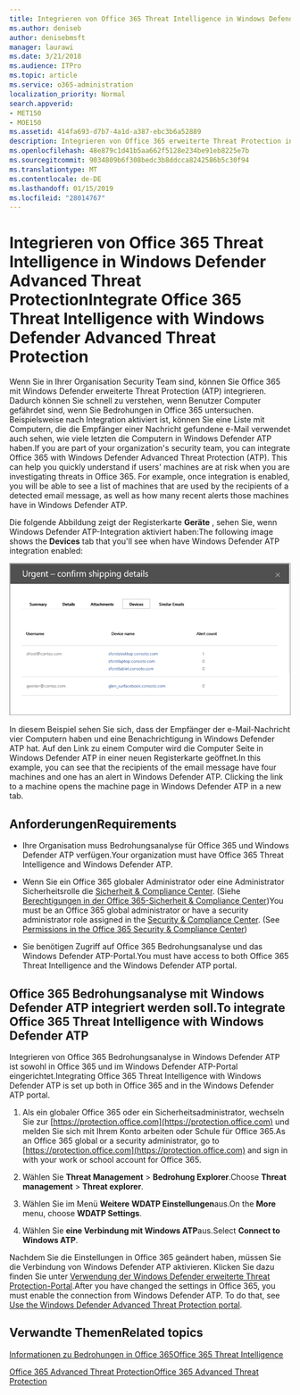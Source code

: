 ```yaml
---
title: Integrieren von Office 365 Threat Intelligence in Windows Defender Advanced Threat Protection
ms.author: deniseb
author: denisebmsft
manager: laurawi
ms.date: 3/21/2018
ms.audience: ITPro
ms.topic: article
ms.service: o365-administration
localization_priority: Normal
search.appverid:
- MET150
- MOE150
ms.assetid: 414fa693-d7b7-4a1d-a387-ebc3b6a52889
description: Integrieren von Office 365 erweiterte Threat Protection in Windows Defender erweiterte Threat Protection ausführlichere Threat Management Informationen angezeigt.
ms.openlocfilehash: 48e879c1d41b5aa662f5128e234be91eb8225e7b
ms.sourcegitcommit: 9034809b6f308bedc3b8ddcca8242586b5c30f94
ms.translationtype: MT
ms.contentlocale: de-DE
ms.lasthandoff: 01/15/2019
ms.locfileid: "28014767"
---
```

# <a name="integrate-office-365-threat-intelligence-with-windows-defender-advanced-threat-protection"></a><span data-ttu-id="bd950-103">Integrieren von Office 365 Threat Intelligence in Windows Defender Advanced Threat Protection</span><span class="sxs-lookup"><span data-stu-id="bd950-103">Integrate Office 365 Threat Intelligence with Windows Defender Advanced Threat Protection</span></span>

<span data-ttu-id="bd950-p101">Wenn Sie in Ihrer Organisation Security Team sind, können Sie Office 365 mit Windows Defender erweiterte Threat Protection (ATP) integrieren. Dadurch können Sie schnell zu verstehen, wenn Benutzer Computer gefährdet sind, wenn Sie Bedrohungen in Office 365 untersuchen. Beispielsweise nach Integration aktiviert ist, können Sie eine Liste mit Computern, die die Empfänger einer Nachricht gefundene e-Mail verwendet auch sehen, wie viele letzten die Computern in Windows Defender ATP haben.</span><span class="sxs-lookup"><span data-stu-id="bd950-p101">If you are part of your organization's security team, you can integrate Office 365 with Windows Defender Advanced Threat Protection (ATP). This can help you quickly understand if users' machines are at risk when you are investigating threats in Office 365. For example, once integration is enabled, you will be able to see a list of machines that are used by the recipients of a detected email message, as well as how many recent alerts those machines have in Windows Defender ATP.</span></span>
  
<span data-ttu-id="bd950-107">Die folgende Abbildung zeigt der Registerkarte **Geräte** , sehen Sie, wenn Windows Defender ATP-Integration aktiviert haben:</span><span class="sxs-lookup"><span data-stu-id="bd950-107">The following image shows the **Devices** tab that you'll see when have Windows Defender ATP integration enabled:</span></span> 
  
![Wenn Windows Defender ATP aktiviert ist, sehen Sie eine Liste der Computer, auf denen Warnungen.](media/fec928ea-8f0c-44d7-80b9-a2e0a8cd4e89.PNG)
  
<span data-ttu-id="bd950-p102">In diesem Beispiel sehen Sie sich, dass der Empfänger der e-Mail-Nachricht vier Computern haben und eine Benachrichtigung in Windows Defender ATP hat. Auf den Link zu einem Computer wird die Computer Seite in Windows Defender ATP in einer neuen Registerkarte geöffnet.</span><span class="sxs-lookup"><span data-stu-id="bd950-p102">In this example, you can see that the recipients of the email message have four machines and one has an alert in Windows Defender ATP. Clicking the link to a machine opens the machine page in Windows Defender ATP in a new tab.</span></span>
  
## <a name="requirements"></a><span data-ttu-id="bd950-111">Anforderungen</span><span class="sxs-lookup"><span data-stu-id="bd950-111">Requirements</span></span>

- <span data-ttu-id="bd950-112">Ihre Organisation muss Bedrohungsanalyse für Office 365 und Windows Defender ATP verfügen.</span><span class="sxs-lookup"><span data-stu-id="bd950-112">Your organization must have Office 365 Threat Intelligence and Windows Defender ATP.</span></span>
    
- <span data-ttu-id="bd950-p103">Wenn Sie ein Office 365 globaler Administrator oder eine Administrator Sicherheitsrolle die [Sicherheit &amp; Compliance Center](https://protection.office.com). (Siehe [Berechtigungen in der Office 365-Sicherheit &amp; Compliance Center](permissions-in-the-security-and-compliance-center.md))</span><span class="sxs-lookup"><span data-stu-id="bd950-p103">You must be an Office 365 global administrator or have a security administrator role assigned in the [Security &amp; Compliance Center](https://protection.office.com). (See [Permissions in the Office 365 Security &amp; Compliance Center](permissions-in-the-security-and-compliance-center.md))</span></span>
    
- <span data-ttu-id="bd950-115">Sie benötigen Zugriff auf Office 365 Bedrohungsanalyse und das Windows Defender ATP-Portal.</span><span class="sxs-lookup"><span data-stu-id="bd950-115">You must have access to both Office 365 Threat Intelligence and the Windows Defender ATP portal.</span></span>
    
## <a name="to-integrate-office-365-threat-intelligence-with-windows-defender-atp"></a><span data-ttu-id="bd950-116">Office 365 Bedrohungsanalyse mit Windows Defender ATP integriert werden soll.</span><span class="sxs-lookup"><span data-stu-id="bd950-116">To integrate Office 365 Threat Intelligence with Windows Defender ATP</span></span>

<span data-ttu-id="bd950-117">Integrieren von Office 365 Bedrohungsanalyse in Windows Defender ATP ist sowohl in Office 365 und im Windows Defender ATP-Portal eingerichtet.</span><span class="sxs-lookup"><span data-stu-id="bd950-117">Integrating Office 365 Threat Intelligence with Windows Defender ATP is set up both in Office 365 and in the Windows Defender ATP portal.</span></span>
  
1. <span data-ttu-id="bd950-118">Als ein globaler Office 365 oder ein Sicherheitsadministrator, wechseln Sie zur [https://protection.office.com](https://protection.office.com) und melden Sie sich mit Ihrem Konto arbeiten oder Schule für Office 365.</span><span class="sxs-lookup"><span data-stu-id="bd950-118">As an Office 365 global or a security administrator, go to [https://protection.office.com](https://protection.office.com) and sign in with your work or school account for Office 365.</span></span> 
    
2. <span data-ttu-id="bd950-119">Wählen Sie **Threat Management** \> **Bedrohung Explorer**.</span><span class="sxs-lookup"><span data-stu-id="bd950-119">Choose **Threat management** \> **Threat explorer**.</span></span>
    
3. <span data-ttu-id="bd950-120">Wählen Sie im Menü **Weitere** **WDATP Einstellungen**aus.</span><span class="sxs-lookup"><span data-stu-id="bd950-120">On the **More** menu, choose **WDATP Settings**.</span></span>
    
4. <span data-ttu-id="bd950-121">Wählen Sie **eine Verbindung mit Windows ATP**aus.</span><span class="sxs-lookup"><span data-stu-id="bd950-121">Select **Connect to Windows ATP**.</span></span>
    
<span data-ttu-id="bd950-p104">Nachdem Sie die Einstellungen in Office 365 geändert haben, müssen Sie die Verbindung von Windows Defender ATP aktivieren. Klicken Sie dazu finden Sie unter [Verwendung der Windows Defender erweiterte Threat Protection-Portal](https://go.microsoft.com/fwlink/?linkid=859690).</span><span class="sxs-lookup"><span data-stu-id="bd950-p104">After you have changed the settings in Office 365, you must enable the connection from Windows Defender ATP. To do that, see [Use the Windows Defender Advanced Threat Protection portal](https://go.microsoft.com/fwlink/?linkid=859690).</span></span>
  
## <a name="related-topics"></a><span data-ttu-id="bd950-124">Verwandte Themen</span><span class="sxs-lookup"><span data-stu-id="bd950-124">Related topics</span></span>

[<span data-ttu-id="bd950-125">Informationen zu Bedrohungen in Office 365</span><span class="sxs-lookup"><span data-stu-id="bd950-125">Office 365 Threat Intelligence</span></span>](office-365-ti.md)
  
[<span data-ttu-id="bd950-126">Office 365 Advanced Threat Protection</span><span class="sxs-lookup"><span data-stu-id="bd950-126">Office 365 Advanced Threat Protection</span></span>](office-365-atp.md)
  

